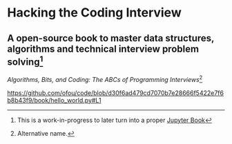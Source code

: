 Hacking the Coding Interview
============================
A open-source book to master data structures, algorithms and technical interview problem solving[^1]
--------------------------------------------------
*Algorithms, Bits, and Coding: The ABCs of Programming Interviews*[^2]

https://github.com/ofou/code/blob/d30f6ad479cd7070b7e28666f5422e7f6b8b43f9/book/hello_world.py#L1

[^1]: This is a work-in-progress to later turn into a proper [Jupyter Book](https://jupyterbook.org/en/stable/intro.html)

[^2]: Alternative name.